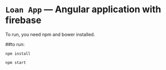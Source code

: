 # `Loan App` — Angular application with firebase

To run, you need npm and bower installed.

##to run:

```
npm install
```
```
npm start
```
